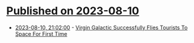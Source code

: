 # [Published on 2023-08-10](index.md)

* [2023-08-10, 21:02:00](https://science.slashdot.org/story/23/08/10/211249/virgin-galactic-successfully-flies-tourists-to-space-for-first-time?utm_source=rss1.0mainlinkanon&utm_medium=feed) - [Virgin Galactic Successfully Flies Tourists To Space For First Time](https://science.slashdot.org/story/23/08/10/211249/virgin-galactic-successfully-flies-tourists-to-space-for-first-time?utm_source=rss1.0mainlinkanon&utm_medium=feed)
